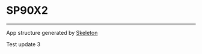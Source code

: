# SP90X2
***
App structure generated by [Skeleton](https://github.com/EtienneLem/skeleton)

Test update 3 
